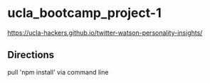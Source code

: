 # ucla_bootcamp_project-1

https://ucla-hackers.github.io/twitter-watson-personality-insights/

## Directions
pull 'npm install' via command line
